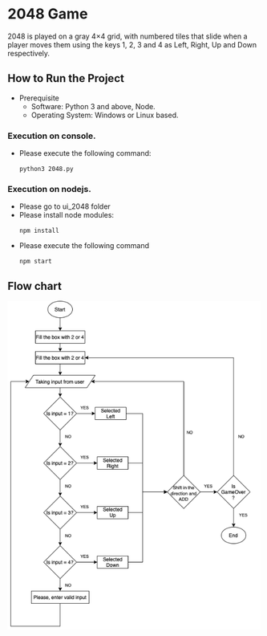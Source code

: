 # 2048 Game

2048 is played on a gray 4×4 grid, with numbered tiles that slide when a player moves them using the keys 1, 2, 3 and 4 as Left, Right, Up and Down respectively.

## How to Run the Project
* Prerequisite
    * Software: Python 3 and above, Node.
    * Operating System: Windows or Linux based. 

### Execution on console.
* Please execute the following command: 
    ```
    python3 2048.py
    ```

### Execution on nodejs.
* Please go to ui_2048 folder
* Please install node modules:
    ```
    npm install
    ```
* Please execute the following command
    ```
    npm start
    ```

## Flow chart

![Alt text](design/design-2048.png?raw=true "Flowchart")